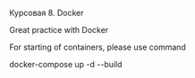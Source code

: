 Курсовая 8. Docker

Great practice with Docker

For starting of containers, please use command

docker-compose up -d --build
